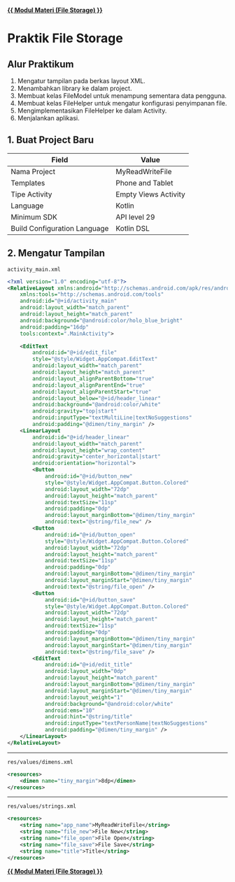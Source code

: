 **[{{ Modul Materi (File Storage) }}](1-FileStorage.md)**

# Praktik File Storage

## Alur Praktikum

1. Mengatur tampilan pada berkas layout XML.
2. Menambahkan library ke dalam project.
3. Membuat kelas FileModel untuk menampung sementara data pengguna.
4. Membuat kelas FileHelper untuk mengatur konfigurasi penyimpanan file.
5. Mengimplementasikan FileHelper ke dalam Activity.
6. Menjalankan aplikasi.

## 1. Buat Project Baru

| Field                        | Value                |
| ---------------------------- | -------------------- |
| Nama Project                 | MyReadWriteFile      |
| Templates                    | Phone and Tablet     |
| Tipe Activity                | Empty Views Activity |
| Language                     | Kotlin               |
| Minimum SDK                  | API level 29         |
| Build Configuration Language | Kotlin DSL           |

## 2. Mengatur Tampilan

`activity_main.xml`

```xml
<?xml version="1.0" encoding="utf-8"?>
<RelativeLayout xmlns:android="http://schemas.android.com/apk/res/android"
    xmlns:tools="http://schemas.android.com/tools"
    android:id="@+id/activity_main"
    android:layout_width="match_parent"
    android:layout_height="match_parent"
    android:background="@android:color/holo_blue_bright"
    android:padding="16dp"
    tools:context=".MainActivity">

    <EditText
        android:id="@+id/edit_file"
        style="@style/Widget.AppCompat.EditText"
        android:layout_width="match_parent"
        android:layout_height="match_parent"
        android:layout_alignParentBottom="true"
        android:layout_alignParentEnd="true"
        android:layout_alignParentStart="true"
        android:layout_below="@+id/header_linear"
        android:background="@android:color/white"
        android:gravity="top|start"
        android:inputType="textMultiLine|textNoSuggestions"
        android:padding="@dimen/tiny_margin" />
    <LinearLayout
        android:id="@+id/header_linear"
        android:layout_width="match_parent"
        android:layout_height="wrap_content"
        android:gravity="center_horizontal|start"
        android:orientation="horizontal">
        <Button
            android:id="@+id/button_new"
            style="@style/Widget.AppCompat.Button.Colored"
            android:layout_width="72dp"
            android:layout_height="match_parent"
            android:textSize="11sp"
            android:padding="0dp"
            android:layout_marginBottom="@dimen/tiny_margin"
            android:text="@string/file_new" />
        <Button
            android:id="@+id/button_open"
            style="@style/Widget.AppCompat.Button.Colored"
            android:layout_width="72dp"
            android:layout_height="match_parent"
            android:textSize="11sp"
            android:padding="0dp"
            android:layout_marginBottom="@dimen/tiny_margin"
            android:layout_marginStart="@dimen/tiny_margin"
            android:text="@string/file_open" />
        <Button
            android:id="@+id/button_save"
            style="@style/Widget.AppCompat.Button.Colored"
            android:layout_width="72dp"
            android:layout_height="match_parent"
            android:textSize="11sp"
            android:padding="0dp"
            android:layout_marginBottom="@dimen/tiny_margin"
            android:layout_marginStart="@dimen/tiny_margin"
            android:text="@string/file_save" />
        <EditText
            android:id="@+id/edit_title"
            android:layout_width="0dp"
            android:layout_height="match_parent"
            android:layout_marginBottom="@dimen/tiny_margin"
            android:layout_marginStart="@dimen/tiny_margin"
            android:layout_weight="1"
            android:background="@android:color/white"
            android:ems="10"
            android:hint="@string/title"
            android:inputType="textPersonName|textNoSuggestions"
            android:padding="@dimen/tiny_margin" />
    </LinearLayout>
</RelativeLayout>
```

---

`res/values/dimens.xml`

```xml
<resources>
    <dimen name="tiny_margin">8dp</dimen>
</resources>
```

---

`res/values/strings.xml`

```xml
<resources>
    <string name="app_name">MyReadWriteFile</string>
    <string name="file_new">File New</string>
    <string name="file_open">File Open</string>
    <string name="file_save">File Save</string>
    <string name="title">Title</string>
</resources>
```

**[{{ Modul Materi (File Storage) }}](1-FileStorage.md)**
